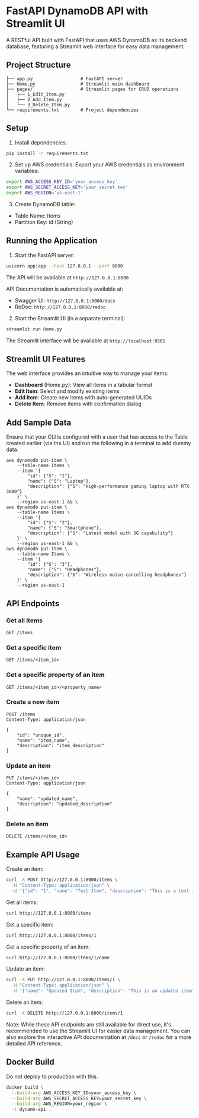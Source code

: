 # FastAPI DynamoDB API with Streamlit UI

A RESTful API built with FastAPI that uses AWS DynamoDB as its backend database, featuring a Streamlit web interface for easy data management.

## Project Structure

```
├── app.py                  # FastAPI server
├── Home.py                 # Streamlit main dashboard
├── pages/                  # Streamlit pages for CRUD operations
│   ├── 1_Edit_Item.py
│   ├── 2_Add_Item.py
│   └── 3_Delete_Item.py
└── requirements.txt        # Project dependencies
```

## Setup

1. Install dependencies:
```bash
pip install -r requirements.txt
```

2. Set up AWS credentials:
Export your AWS credentials as environment variables:
```bash
export AWS_ACCESS_KEY_ID='your_access_key'
export AWS_SECRET_ACCESS_KEY='your_secret_key'
export AWS_REGION='us-east-1'
```

3. Create DynamoDB table:
- Table Name: Items
- Partition Key: id (String)

## Running the Application

1. Start the FastAPI server:
```bash
uvicorn app:app --host 127.0.0.1 --port 8000
```
The API will be available at `http://127.0.0.1:8000`

API Documentation is automatically available at:
- Swagger UI: `http://127.0.0.1:8000/docs`
- ReDoc: `http://127.0.0.1:8000/redoc`

2. Start the Streamlit UI (in a separate terminal):
```bash
streamlit run Home.py
```
The Streamlit interface will be available at `http://localhost:8501`

## Streamlit UI Features

The web interface provides an intuitive way to manage your items:

- **Dashboard** (Home.py): View all items in a tabular format
- **Edit Item**: Select and modify existing items
- **Add Item**: Create new items with auto-generated UUIDs
- **Delete Item**: Remove items with confirmation dialog

## Add Sample Data

Ensure that your CLI is configured with a user that has access to the Table created earlier (via the UI) and run the following in a terminal to add dummy data.

```
aws dynamodb put-item \
    --table-name Items \
    --item '{
        "id": {"S": "1"},
        "name": {"S": "Laptop"},
        "description": {"S": "High-performance gaming laptop with RTX 3080"}
    }' \
    --region us-east-1 && \
aws dynamodb put-item \
    --table-name Items \
    --item '{
        "id": {"S": "2"},
        "name": {"S": "Smartphone"},
        "description": {"S": "Latest model with 5G capability"}
    }' \
    --region us-east-1 && \
aws dynamodb put-item \
    --table-name Items \
    --item '{
        "id": {"S": "3"},
        "name": {"S": "Headphones"},
        "description": {"S": "Wireless noise-cancelling headphones"}
    }' \
    --region us-east-1
```

## API Endpoints

### Get all items
```
GET /items
```

### Get a specific item
```
GET /items/<item_id>
```

### Get a specific property of an item
```
GET /items/<item_id>/<property_name>
```

### Create a new item
```
POST /items
Content-Type: application/json

{
    "id": "unique_id",
    "name": "item_name",
    "description": "item_description"
}
```

### Update an item
```
PUT /items/<item_id>
Content-Type: application/json

{
    "name": "updated_name",
    "description": "updated_description"
}
```

### Delete an item
```
DELETE /items/<item_id>
```

## Example API Usage

Create an item:
```bash
curl -X POST http://127.0.0.1:8000/items \
  -H "Content-Type: application/json" \
  -d '{"id": "1", "name": "Test Item", "description": "This is a test item"}'
```

Get all items:
```bash
curl http://127.0.0.1:8000/items
```

Get a specific item:
```bash
curl http://127.0.0.1:8000/items/1
```

Get a specific property of an item:
```bash
curl http://127.0.0.1:8000/items/1/name
```

Update an item:
```bash
curl -X PUT http://127.0.0.1:8000/items/1 \
  -H "Content-Type: application/json" \
  -d '{"name": "Updated Item", "description": "This is an updated item"}'
```

Delete an item:
```bash
curl -X DELETE http://127.0.0.1:8000/items/1
```

Note: While these API endpoints are still available for direct use, it's recommended to use the Streamlit UI for easier data management. You can also explore the interactive API documentation at `/docs` or `/redoc` for a more detailed API reference.

## Docker Build

Do not deploy to production with this.

```bash
docker build \
  --build-arg AWS_ACCESS_KEY_ID=your_access_key \
  --build-arg AWS_SECRET_ACCESS_KEY=your_secret_key \
  --build-arg AWS_REGION=your_region \
  -t dynamo-api .
```